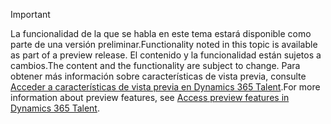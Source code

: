 > [!IMPORTANT]
> <span data-ttu-id="e1fcc-101">La funcionalidad de la que se habla en este tema estará disponible como parte de una versión preliminar.</span><span class="sxs-lookup"><span data-stu-id="e1fcc-101">Functionality noted in this topic is available as part of a preview release.</span></span> <span data-ttu-id="e1fcc-102">El contenido y la funcionalidad están sujetos a cambios.</span><span class="sxs-lookup"><span data-stu-id="e1fcc-102">The content and the functionality are subject to change.</span></span> <span data-ttu-id="e1fcc-103">Para obtener más información sobre características de vista previa, consulte [Acceder a características de vista previa en Dynamics 365 Talent](../access-preview-feature.md).</span><span class="sxs-lookup"><span data-stu-id="e1fcc-103">For more information about preview features, see [Access preview features in Dynamics 365 Talent](../access-preview-feature.md).</span></span>
